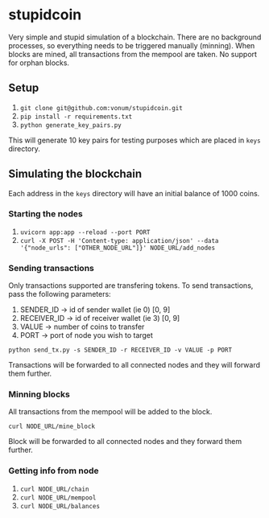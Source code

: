 # stupidcoin
Very simple and stupid simulation of a blockchain.
There are no background processes, so everything needs to be triggered manually
(minning).
When blocks are mined, all transactions from the mempool are taken.
No support for orphan blocks.

## Setup
1. `git clone git@github.com:vonum/stupidcoin.git`
2. `pip install -r requirements.txt`
3. `python generate_key_pairs.py`

This will generate 10 key pairs for testing purposes which are placed in `keys`
directory.

## Simulating the blockchain
Each address in the `keys` directory will have an initial balance of 1000 coins.

### Starting the nodes
1. `uvicorn app:app --reload --port PORT`
2. `curl -X POST -H 'Content-type: application/json' --data '{"node_urls": ["OTHER_NODE_URL"]}' NODE_URL/add_nodes`

### Sending transactions
Only transactions supported are transfering tokens.
To send transactions, pass the following parameters:

1. SENDER_ID -> id of sender wallet (ie 0) [0, 9]
2. RECEIVER_ID -> id of receiver wallet (ie 3) [0, 9]
3. VALUE -> number of coins to transfer
4. PORT -> port of node you wish to target

`python send_tx.py -s SENDER_ID -r RECEIVER_ID -v VALUE -p PORT`

Transactions will be forwarded to all connected nodes and they will forward them
further.

### Minning blocks
All transactions from the mempool will be added to the block.

`curl NODE_URL/mine_block`

Block will be forwarded to all connected nodes and they forward them further.

### Getting info from node
1. `curl NODE_URL/chain`
2. `curl NODE_URL/mempool`
3. `curl NODE_URL/balances`
